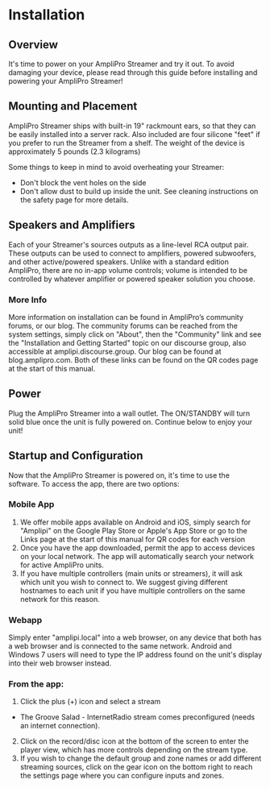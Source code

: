 # Installation
## Overview
It's time to power on your AmpliPro Streamer and try it out. To avoid damaging your device, please read through this guide before installing and powering your AmpliPro Streamer!

## Mounting and Placement

AmpliPro Streamer ships with built-in 19" rackmount ears, so that they can be easily installed into a server rack. Also included are four silicone "feet" if you prefer to run the Streamer from a shelf.
The weight of the device is approximately 5 pounds (2.3 kilograms)

Some things to keep in mind to avoid overheating your Streamer:
- Don't block the vent holes on the side
- Don't allow dust to build up inside the unit. See cleaning instructions on the safety page for more details.


## Speakers and Amplifiers
Each of your Streamer's sources outputs as a line-level RCA output pair. These outputs can be used to connect to amplifiers, powered subwoofers, and other active/powered speakers. Unlike with a standard edition AmpliPro, there are no in-app volume controls; volume is intended to be controlled by whatever amplifier or powered speaker solution you choose.

### More Info

More information on installation can be found in AmpliPro’s community forums, or our blog. The community forums can be reached from the system settings, simply click on "About", then the "Community" link and see the "Installation and Getting Started" topic on our discourse group, also accessible at amplipi.discourse.group. Our blog can be found at blog.amplipro.com. Both of these links can be found on the QR codes page at the start of this manual.


## Power

Plug the AmpliPro Streamer into a wall outlet. The ON/STANDBY will turn solid blue once the unit is fully powered on. Continue below to enjoy your unit!

## Startup and Configuration
Now that the AmpliPro Streamer is powered on, it's time to use the software. To access the app, there are two options:

### Mobile App

1. We offer mobile apps available on Android and iOS, simply search for "Amplipi" on the Google Play Store or Apple's App Store or go to the Links page at the start of this manual for QR codes for each version
2. Once you have the app downloaded, permit the app to access devices on your local network. The app will automatically search your network for active AmpliPro units.
3. If you have multiple controllers (main units or streamers), it will ask which unit you wish to connect to. We suggest giving different hostnames to each unit if you have multiple controllers on the same network for this reason.

### Webapp

Simply enter "amplipi.local" into a web browser, on any device that both has a web browser and is connected to the same network. Android and Windows 7 users will need to type the IP address found on the unit's display into their web browser instead.

### From the app:

1. Click the plus (+) icon and select a stream
  - The Groove Salad - InternetRadio stream comes preconfigured (needs an internet connection).
2. Click on the record/disc icon at the bottom of the screen to enter the player view, which has more controls depending on the stream type.
3. If you wish to change the default group and zone names or add different streaming sources, click on the gear icon on the bottom right to reach the settings page where you can configure inputs and zones.
